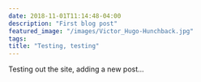 ```yaml
---
date: 2018-11-01T11:14:48-04:00
description: "First blog post"
featured_image: "/images/Victor_Hugo-Hunchback.jpg"
tags:
title: "Testing, testing"
---
```


Testing out the site, adding a new post...
